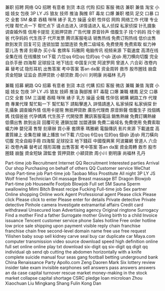 兼职
招聘
网络
QQ
招聘
有意者
到货
本店
代购
扣扣
客服
微店
兼职
兼值
淘宝
小姐
妓女
包夜
3P
LY
JS
狼友
技师
推油
胸推
BT
毒龙
口爆
兼职
楼凤
足交
口暴
口交
全套
SM
桑拿
吞精
咪咪
婊子
乳方
操逼
全职
性伴侣
网购
网络工作
代理
专业代理
帮忙点一下
帮忙点下
请点击进入
详情请进入
私人侦探
私家侦探
针孔摄象
调查婚外情
信用卡提现
无抵押贷款
广告代理
原音铃声
借腹生子
找个妈妈
找个爸爸
代孕妈妈
代生孩子
代开发票
腾讯客服电话
销售热线
免费订购热线
低价出售
款到发货
回复可见
连锁加盟
加盟连锁
免费二级域名
免费使用
免费索取
蚁力神
婴儿汤
售肾
刻章办
买小车
套牌车
玛雅网
电脑传讯
视频来源
下载速度
高清在线
全集在线
在线播放
txt下载
六位qq
6位qq
位的qq
个qb
送qb
用刀横向切腹
完全自杀手册
四海帮
足球投注
地下钱庄
中国复兴党
阿波罗网
曾道人
六合彩
改卷内幕
替考试
隐形耳机
出售答案
考中答案
答an
da案
资金周转
救市
股市圈钱
崩盘
资金短缺
证监会
质押贷款
小额贷款
周小川
刘明康
尚福林
孔丹

兼職
招募
網路
QQ
招募
有意者
到貨
本店
代購
扣扣
客服
微店
兼職
兼值
淘寶
小姐
妓女
包夜
3P
LY
JS
狼友
技師
推油
胸部推
BT
毒龍
口爆
兼職
樓鳳
足交
口暴
口交
全套
SM
三溫暖
吞精
咪咪
婊子
乳方
操逼
全職
性伴侶
網購
網路工作
代理商
專業代理
幫忙點一下
幫忙點下
請點擊進入
詳情請進入
私家偵探
私家偵探
針孔攝象
調查婚外情
信用卡提現
無抵押貸款
廣告代理商
原音鈴聲
借腹生子
找個媽媽
找個爸爸
代孕媽媽
代生孩子
代開發票
騰訊客服電話
銷售熱線
免費訂購熱線
低價出售
款到出貨
回覆可見
連鎖加盟
加盟連鎖
免費二級域名
免費使用
免費索取
蟻力神
嬰兒湯
售腎
刻章辦
買小車
套牌車
瑪雅網
電腦傳訊
影片來源
下載速度
高畫質線上
全集在線
線上播放
txt下載
六位qq
6位qq
位的qq
個qb
送qb
用刀橫向切腹
完全自殺手冊
四海幫
足球投注
地下錢莊
中國復興黨
阿波羅網
曾道人
六合彩
改卷內幕
替考試
隱形耳機
出售答案
考中答案
答an
da案
資金周轉
救市
股市圈錢
崩盤
資金短缺
證監會
質押貸款
小額貸款
周小川
劉明康
尚福林
孔丹

Part-time job
Recruitment
Internet
QQ
Recruitment
Interested parties
Arrival
Our shop
Purchasing on behalf of others
QQ
Customer service
WeChat shop
Part-time job
Part-time job
Taobao
Miss
Prostitute
All night
3P
LY
JS
Wolf friend
Technician
Oil massage
Breast massage
BT
Dragon
Blowjob
Part-time job
Housewife
Footjob
Blowjob
Full set
SM
Sauna
Sperm swallowing
Mimi
Bitch
Breast recipe
Fucking
Full-time job
Sex partner
Online shopping
Online work
Agent
Professional agent
Please click
Please click
Please click to enter
Please enter for details
Private detective
Private detective
Pinhole camera
Investigate extramarital affairs
Credit card withdrawal
Unsecured loan
Advertising agency
Original ringtone
Surrogacy
Find a mother
Find a father
Surrogate mother
Giving birth to a child
Invoice issuance
Tencent customer service phone
Sales hotline
Free order hotline
low price sale
shipping upon payment
visible reply
chain franchise
franchise chain
free second-level domain name
free use
free request
Yilishen
baby soup
sell kidney
carve seal
buy car
duplicate car
Maya.com
computer transmission
video source
download speed
high definition online
full set online
online play
txt download
six-digit qq
six-digit qq
digit qq
individual qb
send qb
cutting the abdomen horizontally with a knife
complete suicide manual
four seas gang
football betting
underground bank
China Renaissance Party
Apollo.com
Zeng Daoren
Mark Six lottery
review insider
take exam
invisible earphones
sell answers
pass answers
answers
an
da case
capital turnover
rescue market
money-making in the stock market
collapse
capital shortage
CSRC
pledge loan
microloan
Zhou Xiaochuan
Liu Mingkang
Shang Fulin
Kong Dan
